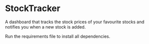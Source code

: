 # StockTracker

A dashboard that tracks the stock prices of your favourite stocks and notifies you when a new stock is added.

Run the requirements file to install all dependencies.
